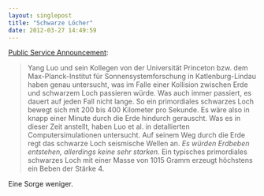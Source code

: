 ```yaml
---
layout: singlepost
title: "Schwarze Löcher"
date: 2012-03-27 14:49:59
---
```

[Public Service Announcement](http://www.scienceblogs.de/astrodicticum-simplex/2012/03/was-passiert-wenn-die-erde-mit-einem-kleinen-schwarzen-loch-kollidiert.php):

> Yang Luo und sein Kollegen von der Universität Princeton bzw. dem Max-Planck-Institut für Sonnensystemforschung in Katlenburg-Lindau haben genau untersucht, was im Falle einer Kollision zwischen Erde und schwarzem Loch passieren würde. Was auch immer passiert, es dauert auf jeden Fall nicht lange. So ein primordiales schwarzes Loch bewegt sich mit 200 bis 400 Kilometer pro Sekunde. Es wäre also in knapp einer Minute durch die Erde hindurch gerauscht. Was es in dieser Zeit anstellt, haben Luo et al. in detallierten Computersimulationen untersucht. Auf seinem Weg durch die Erde regt das schwarze Loch seismische Wellen an. *Es würden Erdbeben entstehen, allerdings keine sehr starken.* Ein typisches primordiales schwarzes Loch mit einer Masse von 1015 Gramm erzeugt höchstens ein Beben der Stärke 4.

Eine Sorge weniger.